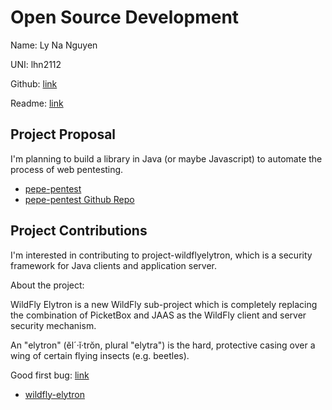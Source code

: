 # Open Source Development

Name: Ly Na Nguyen

UNI: lhn2112

Github: [link](https://github.com/Lynanguyen0515)

Readme: [link](https://github.com/Lynanguyen0515/Lynanguyen0515/blob/main/README.md)

## Project Proposal

I'm planning to build a library in Java (or maybe Javascript) to automate the process of web pentesting.

- [pepe-pentest](../projects/javascript/pepe-pentest.md)
- [pepe-pentest Github Repo](https://github.com/Lynanguyen0515/pepe-pentest)

## Project Contributions

I'm interested in contributing to  project-wildflyelytron, which is a security framework for Java clients and application server.

About the project:

WildFly Elytron is a new WildFly sub-project which is completely replacing the combination of PicketBox and JAAS as the WildFly client and server security mechanism.

An "elytron" (ĕl´·ĭ·trŏn, plural "elytra") is the hard, protective casing over a wing of certain flying insects (e.g. beetles).

Good first bug: [link](https://issues.redhat.com/browse/ELY-2310?filter=12383825)

- [wildfly-elytron](../projects/java/wildfly.md)
